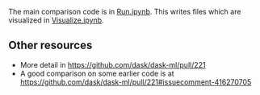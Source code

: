 The main comparison code is in [Run.ipynb]. This writes files which are
visualized in [Visualize.ipynb].

## Other resources

* More detail in https://github.com/dask/dask-ml/pull/221
* A good comparison on some earlier code is at https://github.com/dask/dask-ml/pull/221#issuecomment-416270705

[Run.ipynb]:Run.ipynb
[Visualize.ipynb]:Visualize.ipynb

